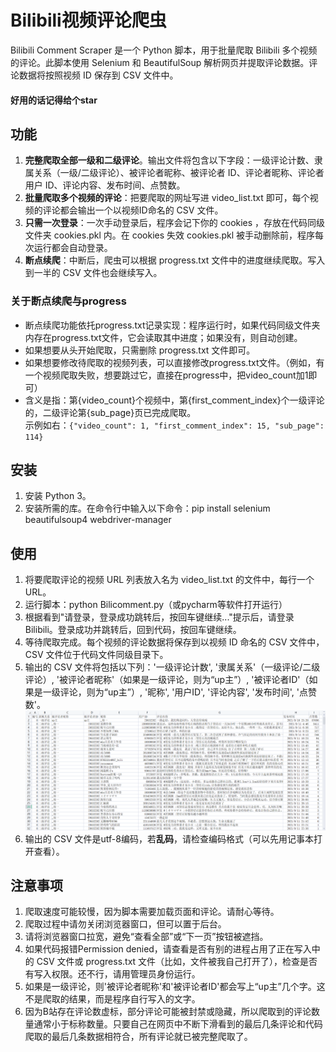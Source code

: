 # Bilibili视频评论爬虫

Bilibili Comment Scraper 是一个 Python 脚本，用于批量爬取 Bilibili 多个视频的评论。此脚本使用 Selenium 和 BeautifulSoup 解析网页并提取评论数据。评论数据将按照视频 ID 保存到 CSV 文件中。
#### 好用的话记得给个star

## 功能
1. **完整爬取全部一级和二级评论**。输出文件将包含以下字段：一级评论计数、隶属关系（一级/二级评论）、被评论者昵称、被评论者 ID、评论者昵称、评论者用户 ID、评论内容、发布时间、点赞数。     
2. **批量爬取多个视频的评论**：把要爬取的网址写进 video_list.txt 即可，每个视频的评论都会输出一个以视频ID命名的 CSV 文件。
3. **只需一次登录**：一次手动登录后，程序会记下你的 cookies ，存放在代码同级文件夹 cookies.pkl 内。在 cookies 失效 cookies.pkl 被手动删除前，程序每次运行都会自动登录。
4. **断点续爬**：中断后，爬虫可以根据 progress.txt 文件中的进度继续爬取。写入到一半的 CSV 文件也会继续写入。

### 关于断点续爬与progress
* 断点续爬功能依托progress.txt记录实现：程序运行时，如果代码同级文件夹内存在progress.txt文件，它会读取其中进度；如果没有，则自动创建。
* 如果想要从头开始爬取，只需删除 progress.txt 文件即可。
* 如果想要修改待爬取的视频列表，可以直接修改progress.txt文件。（例如，有一个视频爬取失败，想要跳过它，直接在progress中，把video_count加1即可）        
* 含义是指：第{video_count}个视频中，第{first_comment_index}个一级评论的，二级评论第{sub_page}页已完成爬取。    
示例如右：`{"video_count": 1, "first_comment_index": 15, "sub_page": 114}`   

## 安装
1. 安装 Python 3。
2. 安装所需的库。在命令行中输入以下命令：pip install selenium beautifulsoup4 webdriver-manager

## 使用
1. 将要爬取评论的视频 URL 列表放入名为 video_list.txt 的文件中，每行一个 URL。
2. 运行脚本：python Bilicomment.py（或pycharm等软件打开运行）
3. 根据看到"请登录，登录成功跳转后，按回车键继续..."提示后，请登录 Bilibili。登录成功并跳转后，回到代码，按回车键继续。
4. 等待爬取完成。每个视频的评论数据将保存到以视频 ID 命名的 CSV 文件中， CSV 文件位于代码文件同级目录下。
5. 输出的 CSV 文件将包括以下列：'一级评论计数', '隶属关系'（一级评论/二级评论）, '被评论者昵称'（如果是一级评论，则为“up主”）, '被评论者ID'（如果是一级评论，则为“up主”）, '昵称', '用户ID', '评论内容', '发布时间', '点赞数'。        
![爬取字段示例](/image/output_sample.png)
6. 输出的 CSV 文件是utf-8编码，若**乱码**，请检查编码格式（可以先用记事本打开查看）。

## 注意事项
1. 爬取速度可能较慢，因为脚本需要加载页面和评论。请耐心等待。
2. 爬取过程中请勿关闭浏览器窗口，但可以置于后台。
3. 请将浏览器窗口拉宽，避免“查看全部”或“下一页”按钮被遮挡。
4. 如果代码报错Permission denied，请查看是否有别的进程占用了正在写入中的 CSV 文件或 progress.txt 文件（比如，文件被我自己打开了），检查是否有写入权限。还不行，请用管理员身份运行。
5. 如果是一级评论，则'被评论者昵称'和'被评论者ID'都会写上“up主”几个字。这不是爬取的结果，而是程序自行写入的文字。
6. 因为B站存在评论数虚标，部分评论可能被封禁或隐藏，所以爬取到的评论数量通常小于标称数量。只要自己在网页中不断下滑看到的最后几条评论和代码爬取的最后几条数据相符合，所有评论就已被完整爬取了。
